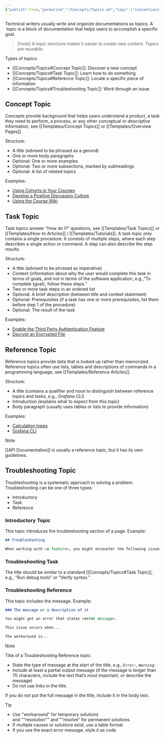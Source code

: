 ```yaml
---
{"publish":true,"permalink":"/Concepts/Topics.md","tags":["conventions"],"cssclasses":""}
---
```



Technical writers usually write and organize documentations as topics. A  topic is a block of documentation that helps users to accomplish a specific goal. 

>[!note] A topic sturcture makes it easier to create new content. Topics are reusable.

Types of topics:

- [[Concepts/Topics#Concept Topic]]: Discover a new concept
- [[Concepts/Topics#Task Topic]]: Learn how to do something
- [[Concepts/Topics#Reference Topic]]: Locate a specific piece of information
- [[Concepts/Topics#Troubleshooting Topic]]: Work through an issue

## Concept Topic

Concepts provide background that helps users understand a product, a task they need to perform, a process, or any other conceptual or descriptive information, see [[Templates/Concept Topics]] or [[Templates/Overview Pages]].

Structure:
- A title (advised to be phrased as a gerund)
- One or more body paragraphs
- Optional: One or more examples
- Optional: Two or more subsections, marked by subheadings
- Optional: A list of related topics

Examples:
- [Using Cohorts in Your Courses](https://edx.readthedocs.io/projects/edx-partner-course-staff/en/latest/course_features/cohorts/cohorts_overview.html#cohorts-overview "(in Building and Running an edX Course)")
- [Develop a Positive Discussion Culture](https://edx.readthedocs.io/projects/edx-partner-course-staff/en/latest/manage_discussions/moderate_discussions.html#develop-a-positive-discussion-culture "(in Building and Running an edX Course)")
- [Using the Course Wiki](https://edx.readthedocs.io/projects/edx-partner-course-staff/en/latest/course_assets/course_wiki.html#course-wiki "(in Building and Running an edX Course)")

## Task Topic

Task topics answer “How do I?” questions, see [[Templates/Task Topics]] or [[Templates/How-to Articles]] / [[Templates/Tutorials]]. A task topic only contains a single procedure. It consists of multiple steps, where each step describes a single action or command. A step can also describe the step results.

Structure:
- A title (advised to be phrased as imperative)
- Context (information about why the user would complete this task in terms of goals, and not in terms of the software application, e.g.,“To complete {goal}, follow these steps.”
- Two or more task steps in an ordered list
- Optional: A brief description (between title and context statement)
- Optional: Prerequisites (if a task has one or more prerequisites, list them before step 1 of the procedure)
- Optional: The result of the task

Examples:
- [Enable the Third Party Authentication Feature](https://edx.readthedocs.io/projects/edx-installing-configuring-and-running/en/latest/configuration/tpa/tpa_integrate_open/index.html#enable-the-third-party-authentication-feature "(in Installing, Configuring, and Running the Open edX Platform)")
- [Decrypt an Encrypted File](https://edx.readthedocs.io/projects/devdata/en/latest/access/credentials.html#decrypt-an-encrypted-file "(in EdX Research Guide)")
## Reference Topic

Reference topics provide data that is looked up rather than memorized. Reference topics often use lists, tables and descriptions of commands in a programming language, see [[Templates/Reference Articles]].

Structure:
- A title (contains a qualifier and noun to distinguish between reference topics and tasks, e.g., _Grafana CLI_)
- Introduction (explains what to expect from this topic)
- Body paragraph (usually uses tables or lists to provide information)

Examples:
- [Calculation types](https://grafana.com/docs/grafana/latest/panels-visualizations/query-transform-data/calculation-types/)
- [Grafana CLI](https://grafana.com/docs/grafana/latest/cli/)

>[!note] 
>[[API Documentation]] is usually a reference topic, but it has its own guidelines.

## Troubleshooting Topic

Troubleshooting is a systematic approach to solving a problem. Troubleshooting can be one of three types: 
- Introductory
- Task
- Reference

### Introductory Topic

This topic introduces the troubleshooting section of a page. Example:

``` markdown
## Troubleshooting

When working with <x feature>, you might encounter the following issues.
```

### Troubleshooting Task

The title should be similar to a standard [[Concepts/Topics#Task Topic]], e.g., “Run debug tools” or “Verify syntax.”

### Troubleshooting Reference

This topic includes the message. Example:

``` markdown
### The message or a description of it

You might get an error that states <error message>.

This issue occurs when...

The workaround is...
```

>[!note]  
>Title of a Troubleshooting Reference topic:
>- State the type of message at the start of the title, e.g., `Error:`, `Warning:`
>- Include at least a partial output message (if the message is longer than 70 characters, include the text that’s most important, or describe the message)
>- Do not use links in the title.
>
>If you do not put the full message in the title, include it in the body text.


>[!tip]
>- Use "workaround" for temporary solutions and ""resolution"" and ""resolve" for permanent solutions
>- If multiple causes or solutions exist, use a table format
>-  If you use the exact error message, style it as code
>
